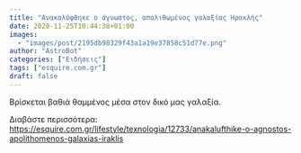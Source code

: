 ```yaml
---
title: "Ανακαλύφθηκε ο άγνωστος, απολιθωμένος γαλαξίας Ηρακλής"
date: 2020-11-25T10:44:38+01:00
images:
  - "images/post/2195db98329f43a1a19e37858c51d77e.png"
author: "AstroBot"
categories: ["Ειδήσεις"]
tags: ["esquire.com.gr"]
draft: false
---
```


Βρίσκεται βαθιά θαμμένος μέσα στον δικό μας γαλαξία.

Διαβάστε περισσότερα: https://esquire.com.gr/lifestyle/texnologia/12733/anakalufthike-o-agnostos-apolithomenos-galaxias-iraklis

